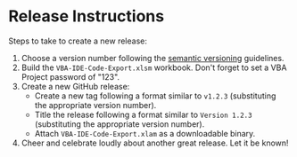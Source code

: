 # Release Instructions

Steps to take to create a new release:

1. Choose a version number following the
   [semantic versioning](http://semver.org) guidelines.
2. Build the `VBA-IDE-Code-Export.xlsm` workbook. Don't forget to set a
   VBA Project password of "123".
4. Create a new GitHub release:
    * Create a new tag following a format similar to `v1.2.3` (substituting the
      appropriate version number).
    * Title the release following a format similar to `Version 1.2.3`
      (substituting the appropriate version number).
    * Attach `VBA-IDE-Code-Export.xlam` as a downloadable binary.
5. Cheer and celebrate loudly about another great release. Let it be known!
